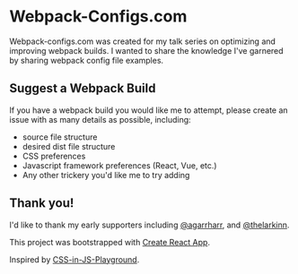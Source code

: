 # Webpack-Configs.com

Webpack-configs.com was created for my talk series on optimizing and improving webpack builds. I wanted to share the knowledge I've garnered by sharing webpack config file examples.

## Suggest a Webpack Build

If you have a webpack build you would like me to attempt, please create an issue with as many details as possible, including:

* source file structure
* desired dist file structure
* CSS preferences
* Javascript framework preferences (React, Vue, etc.)
* Any other trickery you'd like me to try adding

## Thank you!

I'd like to thank my early supporters including [@agarrharr](https://twitter.com/agarrharr), and [@thelarkinn](https://twitter.com/thelarkinn).

This project was bootstrapped with [Create React App](https://github.com/facebookincubator/create-react-app).

Inspired by [CSS-in-JS-Playground](https://css-in-js-playground.com).
